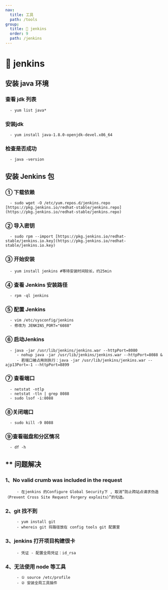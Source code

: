 ```yaml
---
nav:
  title: 工具
  path: /tools
group:
  title: 💊 jenkins
  order: 9
  path: /jenkins
---
```


# 💊 jenkins

## 安装 java 环境
### 查看 jdk 列表

      - yum list java*
### 安装jdk

      - yum install java-1.8.0-openjdk-devel.x86_64
### 检查是否成功

      - java -version
## 安装 Jenkins 包
### ① 下载依赖

      - sudo wget -O /etc/yum.repos.d/jenkins.repo [https://pkg.jenkins.io/redhat-stable/jenkins.repo](https://pkg.jenkins.io/redhat-stable/jenkins.repo)
### ② 导入密钥

      - sudo rpm --import [https://pkg.jenkins.io/redhat-stable/jenkins.io.key](https://pkg.jenkins.io/redhat-stable/jenkins.io.key)
### ③ 开始安装

      - yum install jenkins #等待安装时间较长，约25min
### ④ 查看 Jenkins 安装路径

      - rpm -ql jenkins
### ⑤ 配置 Jenkins

      - vim /etc/sysconfig/jenkins
      - 修改为 JENKINS_PORT="6088"
### ⑥ 启动Jenkins

      - java -jar /usr/lib/jenkins/jenkins.war --httpPort=8080
         - nohup java -jar /usr/lib/jenkins/jenkins.war --httpPort=8088 &
         - 若端口被占用则执行：java -jar /usr/lib/jenkins/jenkins.war --ajp13Port=-1 --httpPort=8899
### ⑦ 查看端口

      - netstat -ntlp
      - netstat -tln | grep 8088
      - sudo lsof -i:8088
### ⑧关闭端口

      - sudo kill -9 8088
### ⑨查看磁盘和分区情况

      - df -h
## ** 问题解决
### 1、No valid crumb was included in the request

         - 在jenkins 的Configure Global Security下 , 取消“防止跨站点请求伪造（Prevent Cross Site Request Forgery exploits）”的勾选。
### 2、git 找不到

         - yum install git
         - whereis git 将路径放在 config tools git 配置里
### 3、jenkins 打开项目构建很卡

         - 凭证 - 配置全局凭证：id_rsa
### 4、无法使用 node 等工具

         - ① source /etc/profile
         - ② 安装全局工具插件
